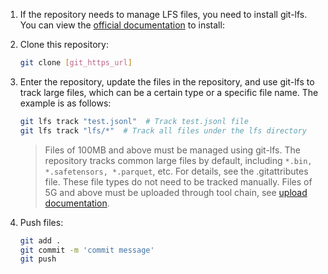 1. If the repository needs to manage LFS files, you need to install git-lfs. You can view the [official documentation](https://git-lfs.com/) to install:

2. Clone this repository:

    ```bash
    git clone [git_https_url]
    ```

3. Enter the repository, update the files in the repository, and use git-lfs to track large files, which can be a certain type or a specific file name. The example is as follows:

    ```bash
    git lfs track "test.jsonl"  # Track test.jsonl file
    git lfs track "lfs/*"  # Track all files under the lfs directory
    ```

    > Files of 100MB and above must be managed using git-lfs. The repository tracks common large files by default, including `*.bin, *.safetensors, *.parquet`, etc. For details, see the .gitattributes file. These file types do not need to be tracked manually.
    > Files of 5G and above must be uploaded through tool chain, see [upload documentation](/docs/en/openmind-hub-client/basic_tutorial/upload.html).

4. Push files:

    ```bash
    git add .
    git commit -m 'commit message'
    git push
    ```
